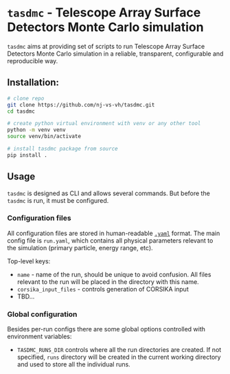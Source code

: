 # `tasdmc` - Telescope Array Surface Detectors Monte Carlo simulation

`tasdmc` aims at providing set of scripts to run Telescope Array Surface Detectors Monte Carlo simulation in a reliable, transparent, configurable and reproducible way.

## Installation:

```bash
# clone repo
git clone https://github.com/nj-vs-vh/tasdmc.git
cd tasdmc

# create python virtual environment with venv or any other tool
python -m venv venv
source venv/bin/activate

# install tasdmc package from source
pip install .
```

## Usage

`tasdmc` is designed as CLI and allows several commands. But before the `tasdmc` is run, it must be configured.

### Configuration files

All configuration files are stored in human-readable [`.yaml`](https://yaml.org/) format. The main config file is `run.yaml`, which contains all physical parameters relevant to the simulation (primary particle, energy range, etc).

Top-level keys:
* `name` - name of the run, should be unique to avoid confusion. All files relevant to the run will be placed in the directory with this name.
* `corsika_input_files` - controls generation of CORSIKA input
* TBD...

### Global configuration

Besides per-run configs there are some global options controlled with environment variables:

* `TASDMC_RUNS_DIR` controls where all the run directories are created. If not specified, `runs` directory will be created in the current working directory and used to store all the individual runs.
